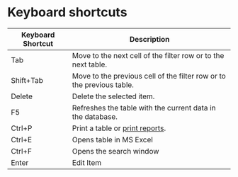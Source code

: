 # Keyboard shortcuts

| Keyboard Shortcut | Description |
| --- | --- |
| Tab | Move to the next cell of the filter row or to the next table. |
| Shift+Tab | Move to the previous cell of the filter row or to the previous table. |
| Delete | Delete the selected item. |
| F5 | Refreshes the table with the current data in the database. |
| Ctrl+P | Print a table or [print reports](../implementation/customization/reports). |
| Ctrl+E | Opens table in MS Excel |
| Ctrl+F | Opens the search window |
| Enter | Edit Item |
